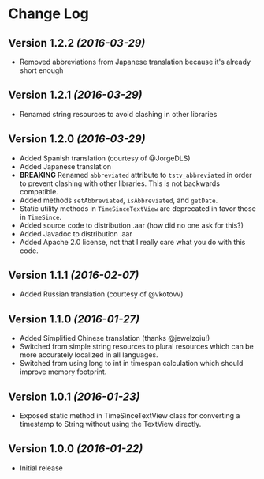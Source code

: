 Change Log
==========

Version 1.2.2 *(2016-03-29)*
----------------------------------
* Removed abbreviations from Japanese translation because it's already short enough

Version 1.2.1 *(2016-03-29)*
----------------------------------
* Renamed string resources to avoid clashing in other libraries

Version 1.2.0 *(2016-03-29)*
----------------------------------
* Added Spanish translation (courtesy of @JorgeDLS)
* Added Japanese translation
* **BREAKING** Renamed `abbreviated` attribute to `tstv_abbreviated` in order to prevent clashing with other libraries. This is not backwards compatible.
* Added methods `setAbbreviated`, `isAbbreviated`, and `getDate`.
* Static utility methods in `TimeSinceTextView` are deprecated in favor those in `TimeSince`.
* Added source code to distribution .aar (how did no one ask for this?)
* Added Javadoc to distribution .aar
* Added Apache 2.0 license, not that I really care what you do with this code.

Version 1.1.1 *(2016-02-07)*
----------------------------------
* Added Russian translation (courtesy of @vkotovv)

Version 1.1.0 *(2016-01-27)*
----------------------------------
* Added Simplified Chinese translation (thanks @jewelzqiu!)
* Switched from simple string resources to plural resources which can be more accurately localized in all languages.
* Switched from using long to int in timespan calculation which should improve memory footprint.

Version 1.0.1 *(2016-01-23)*
----------------------------------
* Exposed static method in TimeSinceTextView class for converting a timestamp to String without using the TextView directly.

Version 1.0.0 *(2016-01-22)*
----------------------------------
* Initial release

